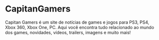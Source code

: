 # CapitanGamers
Capitan Gamers é um site de notícias de games e jogos para PS3, PS4, Xbox 360, Xbox One, PC. Aqui você encontra tudo relacionado ao mundo dos games, novidades, vídeos, trailers, imagens e muito mais!
